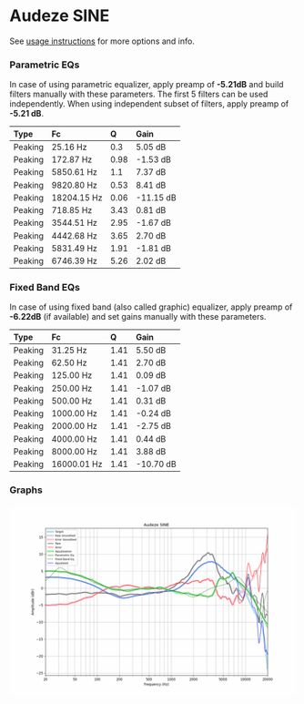 # Audeze SINE
See [usage instructions](https://github.com/jaakkopasanen/AutoEq#usage) for more options and info.

### Parametric EQs
In case of using parametric equalizer, apply preamp of **-5.21dB** and build filters manually
with these parameters. The first 5 filters can be used independently.
When using independent subset of filters, apply preamp of **-5.21 dB**.

| Type    | Fc          |    Q | Gain      |
|:--------|:------------|:-----|:----------|
| Peaking | 25.16 Hz    | 0.3  | 5.05 dB   |
| Peaking | 172.87 Hz   | 0.98 | -1.53 dB  |
| Peaking | 5850.61 Hz  | 1.1  | 7.37 dB   |
| Peaking | 9820.80 Hz  | 0.53 | 8.41 dB   |
| Peaking | 18204.15 Hz | 0.06 | -11.15 dB |
| Peaking | 718.85 Hz   | 3.43 | 0.81 dB   |
| Peaking | 3544.51 Hz  | 2.95 | -1.67 dB  |
| Peaking | 4442.68 Hz  | 3.65 | 2.70 dB   |
| Peaking | 5831.49 Hz  | 1.91 | -1.81 dB  |
| Peaking | 6746.39 Hz  | 5.26 | 2.02 dB   |

### Fixed Band EQs
In case of using fixed band (also called graphic) equalizer, apply preamp of **-6.22dB**
(if available) and set gains manually with these parameters.

| Type    | Fc          |    Q | Gain      |
|:--------|:------------|:-----|:----------|
| Peaking | 31.25 Hz    | 1.41 | 5.50 dB   |
| Peaking | 62.50 Hz    | 1.41 | 2.70 dB   |
| Peaking | 125.00 Hz   | 1.41 | 0.09 dB   |
| Peaking | 250.00 Hz   | 1.41 | -1.07 dB  |
| Peaking | 500.00 Hz   | 1.41 | 0.31 dB   |
| Peaking | 1000.00 Hz  | 1.41 | -0.24 dB  |
| Peaking | 2000.00 Hz  | 1.41 | -2.75 dB  |
| Peaking | 4000.00 Hz  | 1.41 | 0.44 dB   |
| Peaking | 8000.00 Hz  | 1.41 | 3.88 dB   |
| Peaking | 16000.01 Hz | 1.41 | -10.70 dB |

### Graphs
![](./Audeze%20SINE.png)